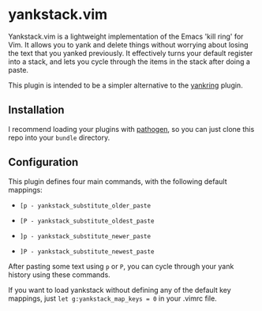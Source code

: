 yankstack.vim
=============

Yankstack.vim is a lightweight implementation of the Emacs 'kill ring' for Vim.
It allows you to yank and delete things without worrying about losing the text
that you yanked previously. It effectively turns your default register into a stack,
and lets you cycle through the items in the stack after doing a paste.

This plugin is intended to be a simpler alternative to the [yankring](https://github.com/chrismetcalf/vim-yankring) plugin.

## Installation ##

I recommend loading your plugins with [pathogen](https://github.com/tpope/vim-pathogen), so you can
just clone this repo into your ```bundle``` directory.

## Configuration ##

This plugin defines four main commands, with the following default mappings:

- ```[p - yankstack_substitute_older_paste```

- ```[P - yankstack_substitute_oldest_paste```

- ```]p - yankstack_substitute_newer_paste```

- ```]P - yankstack_substitute_newest_paste```

After pasting some text using ```p``` or ```P```, you can cycle through your yank history using these commands.

If you want to load yankstack without defining any of the default key mappings, just
``` let g:yankstack_map_keys = 0 ```
in your .vimrc file.

